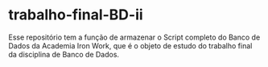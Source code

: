# trabalho-final-BD-ii
Esse repositório tem a função de armazenar o Script completo do Banco de Dados da Academia Iron Work, que é o objeto de estudo do trabalho final da disciplina de Banco de Dados.
